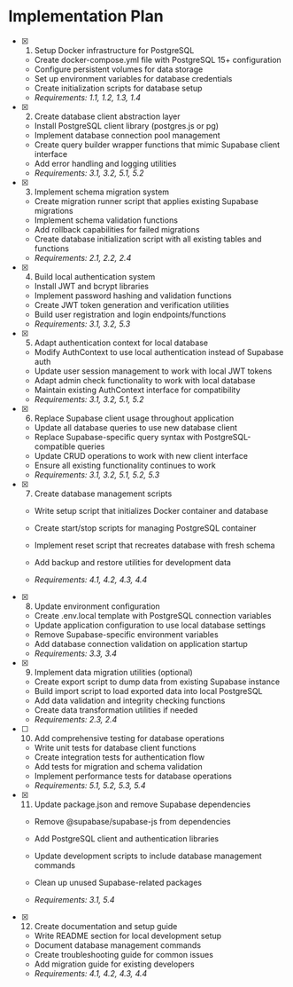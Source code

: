  # Implementation Plan

- [x] 1. Setup Docker infrastructure for PostgreSQL






  - Create docker-compose.yml file with PostgreSQL 15+ configuration
  - Configure persistent volumes for data storage
  - Set up environment variables for database credentials
  - Create initialization scripts for database setup
  - _Requirements: 1.1, 1.2, 1.3, 1.4_

- [x] 2. Create database client abstraction layer



  - Install PostgreSQL client library (postgres.js or pg)
  - Implement database connection pool management
  - Create query builder wrapper functions that mimic Supabase client interface
  - Add error handling and logging utilities
  - _Requirements: 3.1, 3.2, 5.1, 5.2_

- [x] 3. Implement schema migration system



  - Create migration runner script that applies existing Supabase migrations
  - Implement schema validation functions
  - Add rollback capabilities for failed migrations
  - Create database initialization script with all existing tables and functions
  - _Requirements: 2.1, 2.2, 2.4_

- [x] 4. Build local authentication system



  - Install JWT and bcrypt libraries
  - Implement password hashing and validation functions
  - Create JWT token generation and verification utilities
  - Build user registration and login endpoints/functions
  - _Requirements: 3.1, 3.2, 5.3_

- [x] 5. Adapt authentication context for local database



  - Modify AuthContext to use local authentication instead of Supabase auth
  - Update user session management to work with local JWT tokens
  - Adapt admin check functionality to work with local database
  - Maintain existing AuthContext interface for compatibility
  - _Requirements: 3.1, 3.2, 5.1, 5.2_

- [x] 6. Replace Supabase client usage throughout application



  - Update all database queries to use new database client
  - Replace Supabase-specific query syntax with PostgreSQL-compatible queries
  - Update CRUD operations to work with new client interface
  - Ensure all existing functionality continues to work
  - _Requirements: 3.1, 3.2, 5.1, 5.2, 5.3_


- [x] 7. Create database management scripts








  - Write setup script that initializes Docker container and database
  - Create start/stop scripts for managing PostgreSQL container
  - Implement reset script that recreates database with fresh schema
  - Add backup and restore utilities for development data

  - _Requirements: 4.1, 4.2, 4.3, 4.4_

- [x] 8. Update environment configuration

  - Create .env.local template with PostgreSQL connection variables
  - Update application configuration to use local database settings
  - Remove Supabase-specific environment variables
  - Add database connection validation on application startup
  - _Requirements: 3.3, 3.4_

- [x] 9. Implement data migration utilities (optional)





  - Create export script to dump data from existing Supabase instance
  - Build import script to load exported data into local PostgreSQL
  - Add data validation and integrity checking functions
  - Create data transformation utilities if needed
  - _Requirements: 2.3, 2.4_


- [ ] 10. Add comprehensive testing for database operations





  - Write unit tests for database client functions
  - Create integration tests for authentication flow
  - Add tests for migration and schema validation
  - Implement performance tests for database operations
  - _Requirements: 5.1, 5.2, 5.3, 5.4_

- [x] 11. Update package.json and remove Supabase dependencies


  - Remove @supabase/supabase-js from dependencies
  - Add PostgreSQL client and authentication libraries
  - Update development scripts to include database management commands

  - Clean up unused Supabase-related packages
  - _Requirements: 3.1, 5.4_

- [x] 12. Create documentation and setup guide

  - Write README section for local development setup
  - Document database management commands
  - Create troubleshooting guide for common issues
  - Add migration guide for existing developers
  - _Requirements: 4.1, 4.2, 4.3, 4.4_